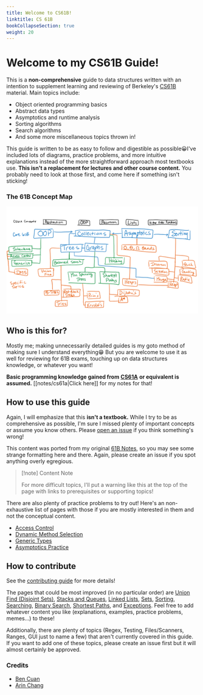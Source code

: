```yaml
---
title: Welcome to CS61B!
linktitle: CS 61B
bookCollapseSection: true
weight: 20
---
```


# Welcome to my CS61B Guide!

This is a **non-comprehensive** guide to data structures written with an intention to supplement learning and reviewing of Berkeley's [CS61B](https://inst.eecs.berkeley.edu/\~cs61b) material. Main topics include:

* Object oriented programming basics
* Abstract data types
* Asymptotics and runtime analysis
* Sorting algorithms
* Search algorithms
* And some more miscellaneous topics thrown in!

This guide is written to be as easy to follow and digestible as possible😀I've included lots of diagrams, practice problems, and more intuitive explanations instead of the more straightforward approach most textbooks use. **This isn't a replacement for lectures and other course content.** You probably need to look at those first, and come here if something isn't sticking!

### The 61B Concept Map

![](<img/assets/image (6).png>)



## Who is this for?

Mostly me; making unnecessarily detailed guides is my goto method of making sure I understand everything😁 But you are welcome to use it as well for reviewing for 61B exams, touching up on data structures knowledge, or whatever you want!

**Basic programming knowledge gained from** [**CS61A**](https://cs61a.org/) **or equivalent is assumed.** [[notes/cs61a|Click here]] for my notes for that!

## How to use this guide

Again, I will emphasize that this **isn't a textbook.** While I try to be as comprehensive as possible, I'm sure I missed plenty of important concepts or assume you know others. Please [open an issue](https://github.com/64bitpandas/notes/issues) if you think something's wrong!

This content was ported from my original [61B Notes](https://cs61b.bencuan.me), so you may see some strange formatting here and there. Again, please create an issue if you spot anything overly egregious.

> [!note] Content Note
>
> For more difficult topics, I'll put a warning like this at the top of the page with links to prerequisites or supporting topics!


There are also plenty of practice problems to try out! Here's an non-exhaustive list of pages with those if you are mostly interested in them and not the conceptual content.

* [Access Control](oop/access-control.md#practice)
* [Dynamic Method Selection](oop/dynamic-method-selection.md)
* [Generic Types](oop/generics.md#generic-subtypes)
* [Asymptotics Practice](asymptotics/asymptotics-practice.md)



## How to contribute

See the [contributing guide](/contributing) for more details!

The pages that could be most improved (in no particular order) are [Union Find (Disjoint Sets)](abstract-data-types/union-find-disjoint-sets.md), [Stacks and Queues](abstract-data-types/collections/stacks-and-queues.md), [Linked Lists](abstract-data-types/collections/linked-lists.md), [Sets](abstract-data-types/collections/sets.md), [Sorting](algorithms/sorting.md), [Searching](algorithms/searching.md), [Binary Search](algorithms/searching/binary-search.md), [Shortest Paths](algorithms/shortest-paths/), and [Exceptions](misc-topics/exceptions.md). Feel free to add whatever content you like (explanations, examples, practice problems, memes...) to these!

Additionally, there are plenty of topics (Regex, Testing, Files/Scanners, Ranges, GUI just to name a few) that aren't currently covered in this guide. If you want to add one of these topics, please create an issue first but it will almost certainly be approved.

### Credits

* [Ben Cuan](https://github.com/64bitpandas)
* [Arin Chang](https://github.com/arinchang)
